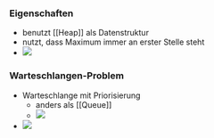 ### Eigenschaften
+ benutzt [[Heap]] als Datenstruktur
+ nutzt, dass Maximum immer an erster Stelle steht
+ ![](../../../z_images/Pasted%20image%2020221029184159.png)

### Warteschlangen-Problem
+ Warteschlange mit Priorisierung
	+ anders als [[Queue]]
	+ ![](../../../z_images/Pasted%20image%2020221029184749.png)
+ ![](../../../z_images/Pasted%20image%2020221029185253.png)